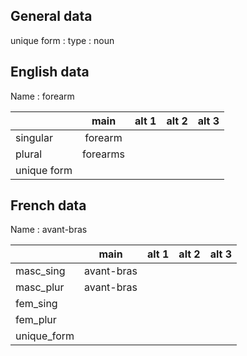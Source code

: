 ## General data

unique form :
type : noun

## English data

Name : forearm

|             |   main   | alt 1 | alt 2 | alt 3 |
| :---------- | :------: | :---: | :---: | ----- |
| singular    | forearm  |       |       |       |
| plural      | forearms |       |       |       |
| unique form |          |       |       |       |

## French data

Name : avant-bras

|             |    main    | alt 1 | alt 2 | alt 3 |
| :---------- | :--------: | :---: | :---: | :---: |
| masc_sing   | avant-bras |       |       |       |
| masc_plur   | avant-bras |       |       |       |
| fem_sing    |            |       |       |       |
| fem_plur    |            |       |       |       |
| unique_form |            |       |       |       |


